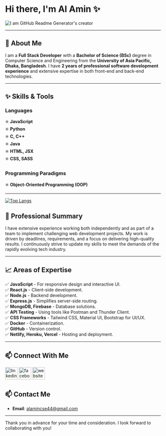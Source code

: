 # Hi there, I'm **Al Amin** ✨

![I am GitHub Readme Generator's creator](https://media.licdn.com/dms/image/v2/D5616AQGflMwxHFcVqA/profile-displaybackgroundimage-shrink_350_1400/profile-displaybackgroundimage-shrink_350_1400/0/1731088497909?e=1742428800&v=beta&t=SgKx-4hekseOaY-KLZQ1LMvb8yTZLga1z1p5HP4XK5I)

---

## 🚀 About Me

I am a **Full Stack Developer** with a **Bachelor of Science (BSc)** degree in Computer Science and Engineering from the **University of Asia Pacific, Dhaka, Bangladesh**. I have **2 years of professional software development experience** and extensive expertise in both front-end and back-end technologies.

---

## ✨ Skills & Tools

### Languages
✳️ **JavaScript** <br>
✳️ **Python** <br>
✳️ **C, C++** <br>
✳️ **Java** <br>
✳️ **HTML, JSX** <br>
✳️ **CSS, SASS** <br>

### Programming Paradigms
✳️ **Object-Oriented Programming (OOP)**

---


[![Top Langs](https://github-readme-stats.vercel.app/api/top-langs/?username=alamin-cse44)](https://github.com/anuraghazra/github-readme-stats)

## 🔰 Professional Summary

I have extensive experience working both independently and as part of a team to implement challenging web development projects. My work is driven by deadlines, requirements, and a focus on delivering high-quality results. I continuously strive to update my skills to meet the demands of the rapidly evolving tech industry.

---

## 📈 Areas of Expertise

✅ **JavaScript** - For responsive design and interactive UI. <br>
✅ **React.js** - Client-side development. <br>
✅ **Node.js** - Backend development. <br>
✅ **Express.js** - Simplifies server-side routing. <br>
✅ **MongoDB, Firebase** - Database solutions. <br>
✅ **API Testing** - Using tools like Postman and Thunder Client. <br>
✅ **CSS Frameworks** - Tailwind CSS, Material UI, Bootstrap for UI/UX. <br>
✅ **Docker** - Containerization. <br>
✅ **GitHub** - Version control. <br>
✅ **Netlify, Heroku, Vercel** - Hosting and deployment. <br>

---

## 📫 Connect With Me

[<img src='https://cdn.jsdelivr.net/npm/simple-icons@3.0.1/icons/linkedin.svg' alt='linkedin' height='40'>](https://www.linkedin.com/in/al-amin-1b4587216//)  [<img src='https://cdn.jsdelivr.net/npm/simple-icons@3.0.1/icons/facebook.svg' alt='facebook' height='40'>](https://www.facebook.com/rehan.mohammed.al.amin)  [<img src='https://cdn.jsdelivr.net/npm/simple-icons@3.0.1/icons/icloud.svg' alt='website' height='40'>](https://rehan-alamin-portfolio.netlify.app/)

## 📫 Contact Me

- **Email**: [alamincse44@gmail.com](mailto:alamincse44@gmail.com)

---

Thank you in advance for your time and consideration. I look forward to collaborating with you!
